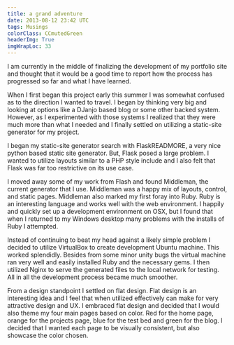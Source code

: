 ```yaml
---
title: a grand adventure
date: 2013-08-12 23:42 UTC
tags: Musings
colorClass: CCmutedGreen
headerImg: True
imgWrapLoc: 33
---
```


I am currently in the middle of finalizing the development of my portfolio site and thought that it would be a good time to report how the process has progressed so far and what I have learned.

When I first began this project early this summer I was somewhat confused as to the direction I wanted to travel. I began by thinking very big and looking at options like a DJanjo based blog or some other backed system. However, as I experimented with those systems I realized that they were much more than what I needed and I finally settled on utilizing a static-site generator for my project.

I began my static-site generator search with FlaskREADMORE, a very nice python based static site generator. But, Flask posed a large problem. I wanted to utilize layouts similar to a PHP style include and I also felt that Flask was far too restrictive on its use case.

I moved away some of my work from Flash and found Middleman, the current generator that I use. Middleman was a happy mix of layouts, control, and static pages. Middleman also marked my first foray into Ruby. Ruby is an interesting language and works well with the web environment. I happily and quickly set up a development environment on OSX, but I found that when I returned to my Windows desktop many problems with the installs of Ruby I attempted.

Instead of continuing to beat my head against a likely simple problem I decided to utilize VirtualBox to create development Ubuntu machine. This worked splendidly. Besides from some minor unity bugs the virtual machine ran very well and easily installed Ruby and the necessary gems. I then utilized Nginx to serve the generated files to the local network for testing. All in all the development process became much smoother.

From a design standpoint I settled on flat design. Flat design is an interesting idea and I feel that when utilized effectively can make for very attractive design and UX. I embraced flat design and decided that I would also theme my four main pages based on color. Red for the home page, orange for the projects page, blue for the test bed and green for the blog. I decided that I wanted each page to be visually consistent, but also showcase the color chosen.